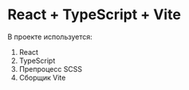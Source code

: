 # React + TypeScript + Vite

В проекте используется:
<br />
1) React
2) TypeScript
3) Препроцесс SCSS
4) Сборщик Vite